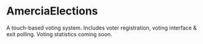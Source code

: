 AmerciaElections
================

A touch-based voting system. Includes voter registration, voting interface & exit polling. Voting statistics coming soon.
